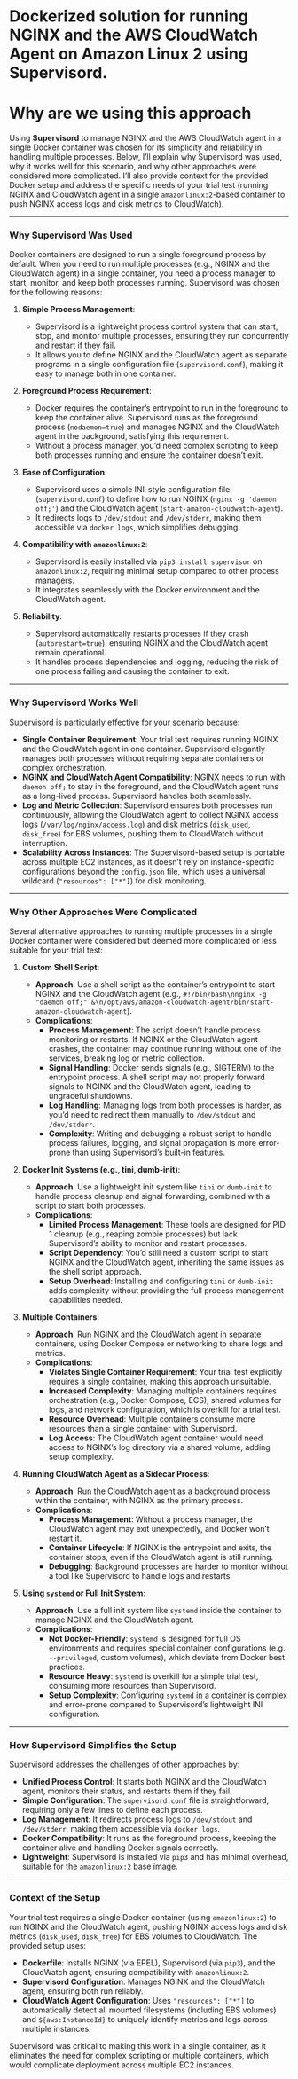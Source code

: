 # Dockerized solution for running NGINX and the AWS CloudWatch Agent on Amazon Linux 2 using Supervisord.
# Why are we using this approach 
Using **Supervisord** to manage NGINX and the AWS CloudWatch agent in a single Docker container was chosen for its simplicity and reliability in handling multiple processes. Below, I’ll explain why Supervisord was used, why it works well for this scenario, and why other approaches were considered more complicated. I’ll also provide context for the provided Docker setup and address the specific needs of your trial test (running NGINX and CloudWatch agent in a single `amazonlinux:2`-based container to push NGINX access logs and disk metrics to CloudWatch).

---

### Why Supervisord Was Used
Docker containers are designed to run a single foreground process by default. When you need to run multiple processes (e.g., NGINX and the CloudWatch agent) in a single container, you need a process manager to start, monitor, and keep both processes running. Supervisord was chosen for the following reasons:

1. **Simple Process Management**:
   - Supervisord is a lightweight process control system that can start, stop, and monitor multiple processes, ensuring they run concurrently and restart if they fail.
   - It allows you to define NGINX and the CloudWatch agent as separate programs in a single configuration file (`supervisord.conf`), making it easy to manage both in one container.

2. **Foreground Process Requirement**:
   - Docker requires the container’s entrypoint to run in the foreground to keep the container alive. Supervisord runs as the foreground process (`nodaemon=true`) and manages NGINX and the CloudWatch agent in the background, satisfying this requirement.
   - Without a process manager, you’d need complex scripting to keep both processes running and ensure the container doesn’t exit.

3. **Ease of Configuration**:
   - Supervisord uses a simple INI-style configuration file (`supervisord.conf`) to define how to run NGINX (`nginx -g 'daemon off;'`) and the CloudWatch agent (`start-amazon-cloudwatch-agent`).
   - It redirects logs to `/dev/stdout` and `/dev/stderr`, making them accessible via `docker logs`, which simplifies debugging.

4. **Compatibility with `amazonlinux:2`**:
   - Supervisord is easily installed via `pip3 install supervisor` on `amazonlinux:2`, requiring minimal setup compared to other process managers.
   - It integrates seamlessly with the Docker environment and the CloudWatch agent.

5. **Reliability**:
   - Supervisord automatically restarts processes if they crash (`autorestart=true`), ensuring NGINX and the CloudWatch agent remain operational.
   - It handles process dependencies and logging, reducing the risk of one process failing and causing the container to exit.

---

### Why Supervisord Works Well
Supervisord is particularly effective for your scenario because:
- **Single Container Requirement**: Your trial test requires running NGINX and the CloudWatch agent in one container. Supervisord elegantly manages both processes without requiring separate containers or complex orchestration.
- **NGINX and CloudWatch Agent Compatibility**: NGINX needs to run with `daemon off;` to stay in the foreground, and the CloudWatch agent runs as a long-lived process. Supervisord handles both seamlessly.
- **Log and Metric Collection**: Supervisord ensures both processes run continuously, allowing the CloudWatch agent to collect NGINX access logs (`/var/log/nginx/access.log`) and disk metrics (`disk_used`, `disk_free`) for EBS volumes, pushing them to CloudWatch without interruption.
- **Scalability Across Instances**: The Supervisord-based setup is portable across multiple EC2 instances, as it doesn’t rely on instance-specific configurations beyond the `config.json` file, which uses a universal wildcard (`"resources": ["*"]`) for disk monitoring.

---

### Why Other Approaches Were Complicated
Several alternative approaches to running multiple processes in a single Docker container were considered but deemed more complicated or less suitable for your trial test:

1. **Custom Shell Script**:
   - **Approach**: Use a shell script as the container’s entrypoint to start NGINX and the CloudWatch agent (e.g., `#!/bin/bash\nnginx -g "daemon off;" &\n/opt/aws/amazon-cloudwatch-agent/bin/start-amazon-cloudwatch-agent`).
   - **Complications**:
     - **Process Management**: The script doesn’t handle process monitoring or restarts. If NGINX or the CloudWatch agent crashes, the container may continue running without one of the services, breaking log or metric collection.
     - **Signal Handling**: Docker sends signals (e.g., SIGTERM) to the entrypoint process. A shell script may not properly forward signals to NGINX and the CloudWatch agent, leading to ungraceful shutdowns.
     - **Log Handling**: Managing logs from both processes is harder, as you’d need to redirect them manually to `/dev/stdout` and `/dev/stderr`.
     - **Complexity**: Writing and debugging a robust script to handle process failures, logging, and signal propagation is more error-prone than using Supervisord’s built-in features.

2. **Docker Init Systems (e.g., tini, dumb-init)**:
   - **Approach**: Use a lightweight init system like `tini` or `dumb-init` to handle process cleanup and signal forwarding, combined with a script to start both processes.
   - **Complications**:
     - **Limited Process Management**: These tools are designed for PID 1 cleanup (e.g., reaping zombie processes) but lack Supervisord’s ability to monitor and restart processes.
     - **Script Dependency**: You’d still need a custom script to start NGINX and the CloudWatch agent, inheriting the same issues as the shell script approach.
     - **Setup Overhead**: Installing and configuring `tini` or `dumb-init` adds complexity without providing the full process management capabilities needed.

3. **Multiple Containers**:
   - **Approach**: Run NGINX and the CloudWatch agent in separate containers, using Docker Compose or networking to share logs and metrics.
   - **Complications**:
     - **Violates Single Container Requirement**: Your trial test explicitly requires a single container, making this approach unsuitable.
     - **Increased Complexity**: Managing multiple containers requires orchestration (e.g., Docker Compose, ECS), shared volumes for logs, and network configuration, which is overkill for a trial test.
     - **Resource Overhead**: Multiple containers consume more resources than a single container with Supervisord.
     - **Log Access**: The CloudWatch agent container would need access to NGINX’s log directory via a shared volume, adding setup complexity.

4. **Running CloudWatch Agent as a Sidecar Process**:
   - **Approach**: Run the CloudWatch agent as a background process within the container, with NGINX as the primary process.
   - **Complications**:
     - **Process Management**: Without a process manager, the CloudWatch agent may exit unexpectedly, and Docker won’t restart it.
     - **Container Lifecycle**: If NGINX is the entrypoint and exits, the container stops, even if the CloudWatch agent is still running.
     - **Debugging**: Background processes are harder to monitor without a tool like Supervisord to handle logs and restarts.

5. **Using `systemd` or Full Init System**:
   - **Approach**: Use a full init system like `systemd` inside the container to manage NGINX and the CloudWatch agent.
   - **Complications**:
     - **Not Docker-Friendly**: `systemd` is designed for full OS environments and requires special container configurations (e.g., `--privileged`, custom volumes), which deviate from Docker best practices.
     - **Resource Heavy**: `systemd` is overkill for a simple trial test, consuming more resources than Supervisord.
     - **Setup Complexity**: Configuring `systemd` in a container is complex and error-prone compared to Supervisord’s lightweight INI configuration.

---

### How Supervisord Simplifies the Setup
Supervisord addresses the challenges of other approaches by:
- **Unified Process Control**: It starts both NGINX and the CloudWatch agent, monitors their status, and restarts them if they fail.
- **Simple Configuration**: The `supervisord.conf` file is straightforward, requiring only a few lines to define each process.
- **Log Management**: It redirects process logs to `/dev/stdout` and `/dev/stderr`, making them accessible via `docker logs`.
- **Docker Compatibility**: It runs as the foreground process, keeping the container alive and handling Docker signals correctly.
- **Lightweight**: Supervisord is installed via `pip3` and has minimal overhead, suitable for the `amazonlinux:2` base image.

---

### Context of the Setup
Your trial test requires a single Docker container (using `amazonlinux:2`) to run NGINX and the CloudWatch agent, pushing NGINX access logs and disk metrics (`disk_used`, `disk_free`) for EBS volumes to CloudWatch. The provided setup uses:
- **Dockerfile**: Installs NGINX (via EPEL), Supervisord (via `pip3`), and the CloudWatch agent, ensuring compatibility with `amazonlinux:2`.
- **Supervisord Configuration**: Manages NGINX and the CloudWatch agent, ensuring both run reliably.
- **CloudWatch Agent Configuration**: Uses `"resources": ["*"]` to automatically detect all mounted filesystems (including EBS volumes) and `${aws:InstanceId}` to uniquely identify metrics and logs across multiple instances.

Supervisord was critical to making this work in a single container, as it eliminates the need for complex scripting or multiple containers, which would complicate deployment across multiple EC2 instances.
